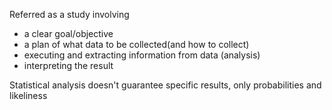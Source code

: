 Referred as a study involving
- a clear goal/objective
- a plan of what data to be collected(and how to collect)
- executing and extracting information from data (analysis)
- interpreting the result

Statistical analysis doesn't guarantee specific results, only probabilities and likeliness